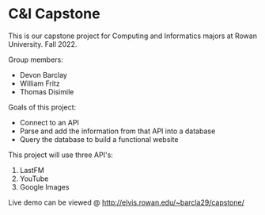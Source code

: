 # C&I Capstone
This is our capstone project for Computing and Informatics majors at Rowan University.
Fall 2022.

Group members:
- Devon Barclay
- William Fritz
- Thomas Disimile

Goals of this project:
- Connect to an API
- Parse and add the information from that API into a database
- Query the database to build a functional website

This project will use three API's:
  1. LastFM
  2. YouTube
  3. Google Images
  
  Live demo can be viewed @
  http://elvis.rowan.edu/~barcla29/capstone/
